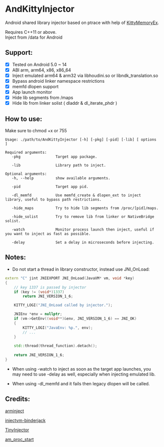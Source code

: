 # AndKittyInjector

Android shared library injector based on ptrace with help of [KittyMemoryEx](https://github.com/MJx0/KittyMemoryEx).

Requires C++11 or above.</br>
Inject from /data for Android

<h2> Support: </h2>

- [x] Tested on Android 5.0  ~ 14
- [x] ABI arm, arm64, x86, x86_64
- [x] Inject emulated arm64 & arm32 via libhoudini.so or libndk_translation.so
- [x] Bypass android linker namespace restrictions
- [x] memfd dlopen support
- [x] App launch monitor
- [x] Hide lib segments from /maps
- [x] Hide lib from linker solist ( dladdr & dl_iterate_phdr )

<h2> How to use: </h2>
Make sure to chmod +x or 755

```text
Usage: ./path/to/AndKittyInjector [-h] [-pkg] [-pid] [-lib] [ options ]

Required arguments:
   -pkg                Target app package.
   
   -lib                Library path to inject.

Optional arguments:
   -h, --help          show available arguments.
   
   -pid                Target app pid.
   
   -dl_memfd           Use memfd_create & dlopen_ext to inject library, useful to bypass path restrictions.

   -hide_maps          Try to hide lib segments from /proc/[pid]/maps.

   -hide_solist        Try to remove lib from linker or NativeBridge solist.
   
   -watch              Monitor process launch then inject, useful if you want to inject as fast as possible.
   
   -delay              Set a delay in microseconds before injecting.
   ```

<h2>Notes: </h2>

- Do not start a thread in library constructor, instead use JNI_OnLoad:

```cpp
extern "C" jint JNIEXPORT JNI_OnLoad(JavaVM* vm, void *key)
{
    // key 1337 is passed by injector
    if (key != (void*)1337)
        return JNI_VERSION_1_6;

    KITTY_LOGI("JNI_OnLoad called by injector.");

    JNIEnv *env = nullptr;
    if (vm->GetEnv((void**)&env, JNI_VERSION_1_6) == JNI_OK)
    {
        KITTY_LOGI("JavaEnv: %p.", env);
        // ...
    }
    
    std::thread(thread_function).detach();
    
    return JNI_VERSION_1_6;
}
```

- When using -watch to inject as soon as the target app launches, you may need to use -delay as well, especially when injecting emulated lib.

- When using -dl_memfd and it fails then legacy dlopen will be called.

<h2>Credits: </h2>

[arminject](https://github.com/evilsocket/arminject)

[injectvm-binderjack](https://github.com/Chainfire/injectvm-binderjack)

[TinyInjector](https://github.com/shunix/TinyInjector)

[am_proc_start](https://gist.github.com/vvb2060/a3d40084cd9273b65a15f8a351b4eb0e#file-am_proc_start-cpp)
